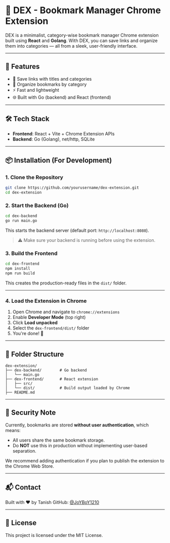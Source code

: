 # 🐧 DEX - Bookmark Manager Chrome Extension

DEX is a minimalist, category-wise bookmark manager Chrome extension built using **React** and **Golang**. With DEX, you can save links and organize them into categories — all from a sleek, user-friendly interface.

---

## 🚀 Features

- 📌 Save links with titles and categories  
- 📁 Organize bookmarks by category  
- ⚡️ Fast and lightweight  
- 🌐 Built with Go (backend) and React (frontend)

---

## 🛠️ Tech Stack

- **Frontend**: React + Vite + Chrome Extension APIs  
- **Backend**: Go (Golang), net/http, SQLite

---

## 📦 Installation (For Development)

### 1. Clone the Repository

```bash
git clone https://github.com/yourusername/dex-extension.git
cd dex-extension
```

### 2. Start the Backend (Go)

```bash
cd dex-backend
go run main.go
```

This starts the backend server (default port: `http://localhost:8080`).

> ⚠️ Make sure your backend is running before using the extension.

### 3. Build the Frontend

```bash
cd dex-frontend
npm install
npm run build
```

This creates the production-ready files in the `dist/` folder.

---

### 4. Load the Extension in Chrome

1. Open Chrome and navigate to `chrome://extensions`  
2. Enable **Developer Mode** (top right)  
3. Click **Load unpacked**  
4. Select the `dex-frontend/dist/` folder  
5. You're done! 🎉

---

## 📁 Folder Structure

```
dex-extension/
├── dex-backend/        # Go backend
│   └── main.go
├── dex-frontend/       # React extension
│   ├── src/
│   └── dist/           # Build output loaded by Chrome
├── README.md
```

---

## 🔐 Security Note

Currently, bookmarks are stored **without user authentication**, which means:
- All users share the same bookmark storage.
- Do **NOT** use this in production without implementing user-based separation.

We recommend adding authentication if you plan to publish the extension to the Chrome Web Store.

---

## 📬 Contact

Built with ❤️ by Tanish
GitHub: [@JoYBoY1210](https://github.com/JoYBoY1210)

---

## 📜 License

This project is licensed under the MIT License.
